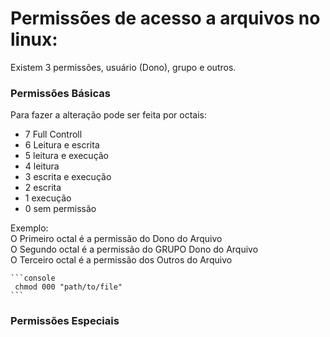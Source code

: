 # Permissões de acesso a arquivos no linux:
Existem 3 permissões, usuário (Dono), grupo e outros.  
### Permissões Básicas

Para fazer a alteração pode ser feita por octais:  

  - 7 Full Controll
  - 6 Leitura e escrita
  - 5 leitura e execução
  - 4 leitura
  - 3 escrita e execução
  - 2 escrita
  - 1 execução
  - 0 sem permissão

Exemplo:  
O Primeiro octal é a permissão do Dono do Arquivo  
O Segundo octal é a permissão do GRUPO Dono do Arquivo  
O Terceiro octal é a permissão dos Outros do Arquivo  

    ```console
     chmod 000 "path/to/file"
    ```

### Permissões Especiais

